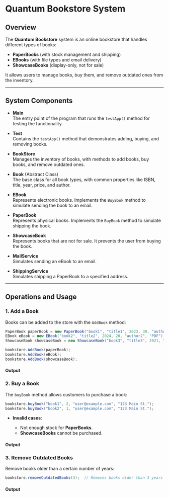 # Quantum Bookstore System

## Overview

The **Quantum Bookstore** system is an online bookstore that handles different types of books:

- **PaperBooks** (with stock management and shipping)    
- **EBooks** (with file types and email delivery)
- **ShowcaseBooks** (display-only, not for sale)

It allows users to manage books, buy them, and remove outdated ones from the inventory.

---

## System Components

- **Main**  
    The entry point of the program that runs the `testApp()` method for testing the functionality.
    
- **Test**  
    Contains the `testApp()` method that demonstrates adding, buying, and removing books.
    
- **BookStore**  
    Manages the inventory of books, with methods to add books, buy books, and remove outdated ones.
    
- **Book** (Abstract Class)  
    The base class for all book types, with common properties like ISBN, title, year, price, and author.
    
- **EBook**  
    Represents electronic books. Implements the `BuyBook` method to simulate sending the book to an email.
    
- **PaperBook**  
    Represents physical books. Implements the `BuyBook` method to simulate shipping the book.
    
- **ShowcaseBook**  
    Represents books that are not for sale. It prevents the user from buying the book.
    
- **MailService**  
    Simulates sending an eBook to an email.
    
- **ShippingService**  
    Simulates shipping a PaperBook to a specified address.
    

---

## Operations and Usage

### 1. Add a Book

Books can be added to the store with the `AddBook` method:

```java
PaperBook paperBook = new PaperBook("book1", "title1", 2023, 30, "author1", 10);
EBook eBook = new EBook("book2", "title2", 2024, 20, "author2", "PDF");
ShowcaseBook showcaseBook = new ShowcaseBook("book3", "title3", 2021, "author3");

bookstore.AddBook(paperBook);
bookstore.AddBook(eBook);
bookstore.AddBook(showcaseBook);
```

#### Output


### 2. Buy a Book

The `buyBook` method allows customers to purchase a book:

```java
bookstore.buyBook("book1", 2, "user@example.com", "123 Main St.");
bookstore.buyBook("book2", 1, "user@example.com", "123 Main St.");
```

- **Invalid cases**:
    
    - Not enough stock for **PaperBooks**.
    - **ShowcaseBooks** cannot be purchased.

#### Output

### 3. Remove Outdated Books

Remove books older than a certain number of years:

```java
bookstore.removeOutdatedBooks(3);  // Removes books older than 3 years
```
#### Output